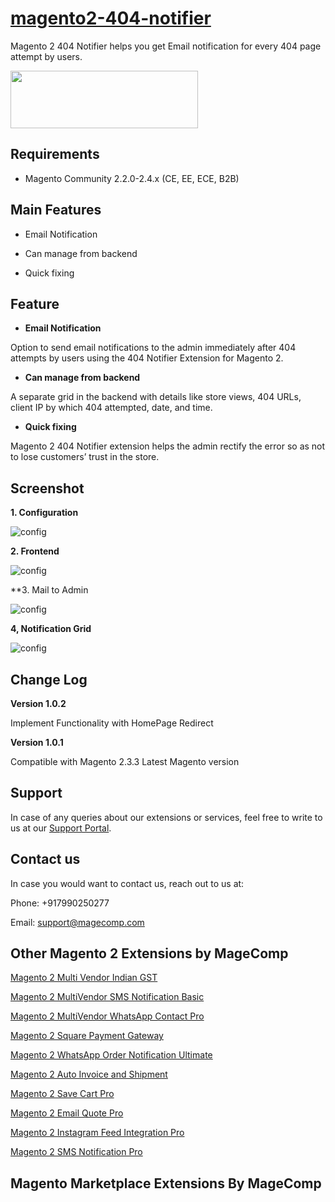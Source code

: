 # [magento2-404-notifier](https://magecomp.com/magento-2-404-notifier.html)

Magento 2 404 Notifier helps you get Email notification for every 404 page attempt by users.

<a href="https://magecomp.com/magento-2-404-notifier.html"><img width="300" height="92" src="https://magecomp.com/media/button.webp"></a>

## Requirements
* Magento Community 2.2.0-2.4.x (CE, EE, ECE, B2B)

## Main Features

* Email Notification

* Can manage from backend

* Quick fixing

## Feature

* **Email Notification**

Option to send email notifications to the admin immediately after 404 attempts by users using the 404 Notifier Extension for Magento 2.

* **Can manage from backend**

A separate grid in the backend with details like store views, 404 URLs, client IP by which 404 attempted, date, and time.

* **Quick fixing**

Magento 2 404 Notifier extension helps the admin rectify the error so as not to lose customers’ trust in the store.

## Screenshot

**1. Configuration**

![config](https://magecomp.com/media/catalog/product/cache/19b10369fecc27f1a40729d1b5b60dea/1/_/1_configuration_43_1.webp)

**2. Frontend**

![config](https://magecomp.com/media/catalog/product/cache/19b10369fecc27f1a40729d1b5b60dea/2/_/2_frontend-404_2_1.webp)

**3. Mail to Admin

![config](https://magecomp.com/media/catalog/product/cache/19b10369fecc27f1a40729d1b5b60dea/3/_/3_mail-to-admin_2_1.webp)

**4, Notification Grid**

![config](https://magecomp.com/media/catalog/product/cache/19b10369fecc27f1a40729d1b5b60dea/4/_/4_404-notifications-grid_2_1.webp)

## Change Log

**Version 1.0.2**

Implement Functionality with HomePage Redirect

**Version 1.0.1**

Compatible with Magento 2.3.3 Latest Magento version

## Support

In case of any queries about our extensions or services, feel free to write to us at our [Support Portal](https://magecomp.com/support/).

## Contact us

In case you would want to contact us, reach out to us at:

Phone: +917990250277

Email: [support@magecomp.com](mailto:support@magecomp.com)

## Other Magento 2 Extensions by MageComp

[Magento 2 Multi Vendor Indian GST](https://magecomp.com/magento-2-multivendor-indian-gst.html)

[Magento 2 MultiVendor SMS Notification Basic](https://magecomp.com/magento-2-multivendor-sms-notification-basic.html)

[Magento 2 MultiVendor WhatsApp Contact Pro](https://magecomp.com/magento-2-multivendor-whatsapp-contact-pro.html)

[Magento 2 Square Payment Gateway](https://magecomp.com/magento-2-square-payment-gateway.html)

[Magento 2 WhatsApp Order Notification Ultimate](https://magecomp.com/magento-2-whatsapp-order-notification-ultimate.html)

[Magento 2 Auto Invoice and Shipment](https://magecomp.com/magento-2-auto-invoice-and-shipment.html)

[Magento 2 Save Cart Pro](https://magecomp.com/magento-2-save-cart-pro.html)

[Magento 2 Email Quote Pro](https://magecomp.com/magento-2-email-quote-pro.html)

[Magento 2 Instagram Feed Integration Pro](https://magecomp.com/magento-2-instagram-feed-integration-pro.html)

[Magento 2 SMS Notification Pro](https://magecomp.com/magento-2-sms-notification-pro.html)

## Magento Marketplace Extensions By MageComp


